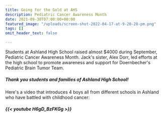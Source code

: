 ```yaml
---
title: Going for the Gold at AHS
description: Pediatric Cancer Awareness Month
date: 2021-09-30T07:00:00+00:00
featured_image: "/uploads/screen-shot-2022-04-17-at-9-20-28-pm.png"
tags: []
omit_header_text: false

---
```

Students at Ashland High School raised almost $4000 during September, Pediatric Cancer Awareness Month. Jack's sister, Alex Dorr, led efforts at the high school to promote awareness and support for Doernbecher's Pediatric Brain Tumor Team. 

##### Thank you students and families of Ashland High School! 

Here's a video that introduces 4 boys all from different schools in Ashland who have battled with childhood cancer:

##### {{< youtube H6gD_BzFKGg >}}